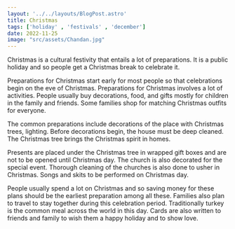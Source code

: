 ```yaml
---
layout: '../../layouts/BlogPost.astro'
title: Christmas
tags: ['holiday' , 'festivals' , 'december']
date: 2022-11-25
image: "src/assets/Chandan.jpg"
---
```

Christmas is a cultural festivity that entails a lot of preparations. It is a public holiday and so people get a Christmas break to celebrate it.

Preparations for Christmas start early for most people so that celebrations begin on the eve of Christmas. Preparations for Christmas involves a lot of activities. People usually buy decorations, food, and gifts mostly for children in the family and friends. Some families shop for matching Christmas outfits for everyone.

The common preparations include decorations of the place with Christmas trees, lighting. Before decorations begin, the house must be deep cleaned. The Christmas tree brings the Christmas spirit in homes.

Presents are placed under the Christmas tree in wrapped gift boxes and are not to be opened until Christmas day. The church is also decorated for the special event. Thorough cleaning of the churches is also done to usher in Christmas. Songs and skits to be performed on Christmas day.

People usually spend a lot on Christmas and so saving money for these plans should be the earliest preparation among all these. Families also plan to travel to stay together during this celebration period. Traditionally turkey is the common meal across the world in this day. Cards are also written to friends and family to wish them a happy holiday and to show love.